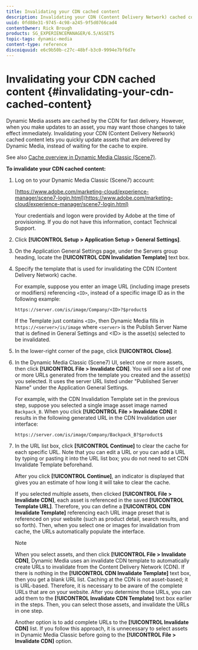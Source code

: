 ```yaml
---
title: Invalidating your CDN cached content
description: Invalidating your CDN (Content Delivery Network) cached content lets you quickly update assets that are delivered by Dynamic Media, instead of waiting for the cache to expire.
uuid: 0fd88e31-9745-4c98-a245-9f5d0766cad4
contentOwner: Rick Brough
products: SG_EXPERIENCEMANAGER/6.5/ASSETS
topic-tags: dynamic-media
content-type: reference
discoiquuid: e6c9b50b-c27c-48bf-b3c0-9994e7bf6d7e
---
```


# Invalidating your CDN cached content {#invalidating-your-cdn-cached-content}

Dynamic Media assets are cached by the CDN for fast delivery. However, when you make updates to an asset, you may want those changes to take effect immediately. Invalidating your CDN (Content Delivery Network) cached content lets you quickly update assets that are delivered by Dynamic Media, instead of waiting for the cache to expire.

See also [Cache overview in Dynamic Media Classic (Scene7)](https://helpx.adobe.com/experience-manager/scene7/kb/base/caching-questions/scene7-caching-overview.html).

**To invalidate your CDN cached content:**

1. Log on to your Dynamic Media Classic (Scene7) account:

   [https://www.adobe.com/marketing-cloud/experience-manager/scene7-login.html](https://www.adobe.com/marketing-cloud/experience-manager/scene7-login.html)

   Your credentials and logon were provided by Adobe at the time of provisioning. If you do not have this information, contact Technical Support.

1. Click **[!UICONTROL Setup > Application Setup > General Settings]**.
1. On the Application General Settings page, under the Servers group heading, locate the **[!UICONTROL CDN Invalidation Template]** text box.

1. Specify the template that is used for invalidating the CDN (Content Delivery Network) cache.

   For example, suppose you enter an image URL (including image presets or modifiers) referencing `<ID>`, instead of a specific image ID as in the following example:

   `https://server.com/is/image/Company/<ID>?$product$`

   If the Template just contains `<ID>`, then Dynamic Media fills in `https://<server>/is/image` where `<server>` is the Publish Server Name that is defined in General Settings and &lt;ID&gt; is the asset(s) selected to be invalidated.

1. In the lower-right corner of the page, click **[!UICONTROL Close]**.
1. In the Dynamic Media Classic (Scene7) UI, select one or more assets, then click **[!UICONTROL File > Invalidate CDN]**. You will see a list of one or more URLs generated from the template you created and the asset(s) you selected. It uses the server URL listed under "Published Server Name" under the Application General Settings.

   For example, with the CDN Invalidation Template set in the previous step, suppose you selected a single image asset image named `Backpack_B`. When you click **[!UICONTROL File > Invalidate CDN]** it results in the following generated URL in the CDN Invalidation user interface:

   `https://server.com/is/image/Company/Backpack_B?$product$`

1. In the URL list box, click **[!UICONTROL Continue]** to clear the cache for each specific URL. Note that you can edit a URL or you can add a URL by typing or pasting it into the URL list box; you do not need to set CDN Invalidate Template beforehand.

   After you click **[!UICONTROL Continue]**, an indicator is displayed that gives you an estimate of how long it will take to clear the cache.

   If you selected multiple assets, then clicked **[!UICONTROL File > Invalidate CDN]**, each asset is referenced in the saved **[!UICONTROL Template URL]**. Therefore, you can define a **[!UICONTROL CDN Invalidate Template]** referencing each URL image preset that is referenced on your website (such as product detail, search results, and so forth). Then, when you select one or images for invalidation from cache, the URLs automatically populate the interface.

   >[!NOTE]
   >
   >When you select assets, and then click **[!UICONTROL File > Invalidate CDN]**, Dynamic Media uses an invalidate CDN template to automatically create URLs to invalidate from the Content Delivery Network (CDN). If there is nothing in the **[!UICONTROL CDN Invalidate Template]** text box, then you get a blank URL list. Caching at the CDN is not asset-based; it is URL-based. Therefore, it is necessary to be aware of the complete URLs that are on your website. After you determine those URLs, you can add them to the **[!UICONTROL Invalidate CDN Template]** text box earlier in the steps. Then, you can select those assets, and invalidate the URLs in one step.
   >
   >Another option is to add complete URLs to the **[!UICONTROL Invalidate CDN]** list. If you follow this approach, it is unnecessary to select assets in Dynamic Media Classic before going to the **[!UICONTROL File > Invalidate CDN]** option.

